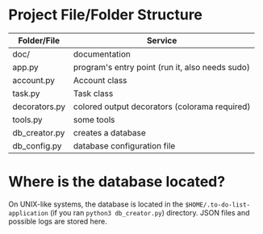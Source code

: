 # Project File/Folder Structure
| Folder/File    | Service                                         |
|----------------|-------------------------------------------------|
| doc/           | documentation                                   |
| app.py         | program's entry point (run it, also needs sudo) |
| account.py     | Account class                                   |
| task.py        | Task class                                      |
| decorators.py  | colored output decorators (colorama required)   |
| tools.py       | some tools                                      |
| db_creator.py  | creates a database                              |
| db_config.py   | database configuration file                     |

# Where is the database located?
On UNIX-like systems, the database is located in the `$HOME/.to-do-list-application` (if you ran `python3 db_creator.py`) directory.
JSON files and possible logs are stored here.
